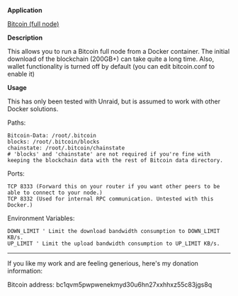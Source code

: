 **Application**

[Bitcoin (full node)](https://bitcoin.org/en/download)

**Description**

This allows you to run a Bitcoin full node from a Docker container. The initial download of the blockchain (200GB+) can take quite a long time. Also, wallet functionality is turned off by default (you can edit bitcoin.conf to enable it)

**Usage**

This has only been tested with Unraid, but is assumed to work with other Docker solutions.

Paths:
````
Bitcoin-Data: /root/.bitcoin
blocks: /root/.bitcoin/blocks
chainstate: /root/.bitcoin/chainstate
# 'blocks' and 'chainstate' are not required if you're fine with keeping the blockchain data with the rest of Bitcoin data directory.
````

Ports:
````
TCP 8333 (Forward this on your router if you want other peers to be able to connect to your node.)
TCP 8332 (Used for internal RPC communication. Untested with this Docker.)
````

Environment Variables:
```
DOWN_LIMIT ' Limit the download bandwidth consumption to DOWN_LIMIT KB/s.
UP_LIMIT ' Limit the upload bandwidth consumption to UP_LIMIT KB/s.
```

____
If you like my work and are feeling generious, here's my donation information:

Bitcoin address: bc1qvm5pwpwenekmyd30u6hn27xxhhxz55c83jgs8q
